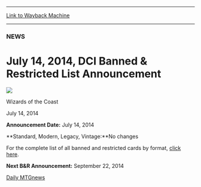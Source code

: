 
---
[Link to Wayback Machine](https://web.archive.org/web/20140721113603/http://magic.wizards.com/en/articles/archive/july-14-2014-dci-banned-restricted-list-announcement-2014-07-14)

[_metadata_:description]:- "Announcement Date: July 14, 2014 Standard, Modern, Legacy, Vintage: No changes For the complete list of all banned and restricted cards by format, click here. Next B&R Announcement: September 22, 2014"
[_metadata_:generator]:- "Drupal 7 (http://drupal.org)"
[_metadata_:node]:- "252176"
[_metadata_:publish_date]:- "2014-07-14"
[_metadata_:source]:- "div-main"
[_metadata_:title]:- "July 14, 2014, DCI Banned & Restricted List Announcement"
[_metadata_:wayback_capture_timestamp]:- "2014-07-21 11:36:03"
[_metadata_:wayback_raw_url]:- "https://web.archive.org/web/20140721113603id_/http://magic.wizards.com/en/articles/archive/july-14-2014-dci-banned-restricted-list-announcement-2014-07-14"
[_metadata_:wayback_url]:- "http://magic.wizards.com/en/articles/archive/july-14-2014-dci-banned-restricted-list-announcement-2014-07-14"
---





### NEWS


July 14, 2014, DCI Banned & Restricted List Announcement
========================================================



![](https://media.magic.wizards.com/styles/auth_small/public/images/person/wizards_authorpic_larger.jpg)

Wizards of the Coast




July 14, 2014
 







**Announcement Date:** July 14, 2014



**Standard, Modern, Legacy, Vintage:**No changes



For the complete list of all banned and restricted cards by format, [click here](/gameinfo/gameplay/formats/bannedrestricted).



**Next B&R Announcement:** September 22, 2014


[Daily MTG](/en/tags/daily-mtg)[news](/en/tags/news)





 
 


  







